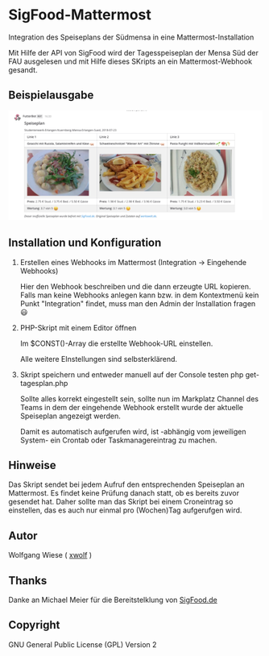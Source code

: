 # SigFood-Mattermost


Integration des Speiseplans der Südmensa in eine Mattermost-Installation

Mit Hilfe der API von SigFood wird der Tagesspeiseplan der Mensa Süd der FAU 
ausgelesen und mit Hilfe dieses SKripts an ein Mattermost-Webhook gesandt.

## Beispielausgabe
![Foto](screenshot-sample.png)

## Installation und Konfiguration

1. Erstellen eines Webhooks im Mattermost
   (Integration -> Eingehende Webhooks)

   Hier den Webhook beschreiben und die dann erzeugte URL kopieren.
   Falls man keine Webhooks anlegen kann bzw. in dem Kontextmenü kein Punkt
   "Integration" findet, muss man den Admin der Installation fragen :smiley:

2. PHP-Skript mit einem Editor öffnen

   Im $CONST()-Array die erstellte Webhook-URL einstellen.

   Alle weitere EInstellungen sind selbsterklärend.


3. Skript speichern und entweder manuell auf der Console testen
     php get-tagesplan.php

   Sollte alles korrekt eingestellt sein, sollte nun im 
   Markplatz Channel des Teams in dem der eingehende Webhook erstellt wurde
   der aktuelle Speiseplan angezeigt werden.

   Damit es automatisch aufgerufen wird, ist -abhängig vom jeweiligen System-
   ein Crontab oder Taskmanagereintrag zu machen.


## Hinweise

Das Skript sendet bei jedem Aufruf den entsprechenden Speiseplan an Mattermost.
Es findet keine Prüfung danach statt, ob es bereits zuvor gesendet hat. 
Daher sollte man das Skript bei einem Croneintrag so einstellen, das es auch nur 
einmal pro (Wochen)Tag aufgerufgen wird.



## Autor

Wolfgang Wiese ( [xwolf](https://www.xwolf.de) )

## Thanks 

Danke an Michael Meier für die Bereitstelklung von [SigFood.de](https://www.sigfood.de)

## Copyright

GNU General Public License (GPL) Version 2





